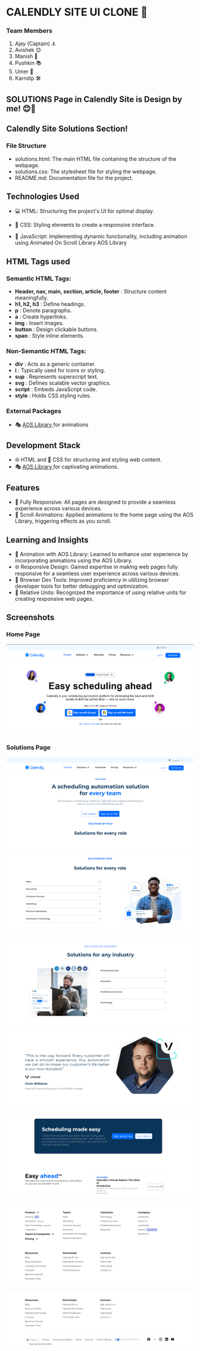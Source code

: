 # CALENDLY SITE UI CLONE 🚀

### Team Members

1. Ajay (Captain) ⚓️
2. Avishek 😊
3. Manish 🎩
4. Pushkin 📚
5. Umer 🌟
6. Karndip 🛠️

## SOLUTIONS Page in Calendly Site is Design by me! 😊🚀

## Calendly Site Solutions Section!

### File Structure

- solutions.html: The main HTML file containing the structure of the webpage.
- solutions.css: The stylesheet file for styling the webpage.
- README.md: Documentation file for the project.

## Technologies Used

- 💻 HTML: Structuring the project's UI for optimal display.

- 🎨 CSS: Styling elements to create a responsive interface.

- 🚀 JavaScript: Implementing dynamic functionality, including animation using Animated On Scroll Library AOS Library

## HTML Tags used

### Semantic HTML Tags:

- **Header, nav, main, section, article, footer** : Structure content meaningfully.
- **h1, h2, h3** : Define headings.
- **p** : Denote paragraphs.
- **a** : Create hyperlinks.
- **img** : Insert images.
- **button** : Design clickable buttons.
- **span** : Style inline elements.

### Non-Semantic HTML Tags:

- **div** : Acts as a generic container.
- **i** : Typically used for icons or styling.
- **sup** : Represents superscript text.
- **svg** : Defines scalable vector graphics.
- **script** : Embeds JavaScript code.
- **style** : Holds CSS styling rules.

### External Packages

- 🎭 [AOS Library ](https://github.com/michalsnik/aos)for animations

## Development Stack

- 🌐 HTML and 🎨 CSS for structuring and styling web content.
- 🎭 [AOS Library ](https://github.com/michalsnik/aos) for captivating animations.

## Features

- 📱 Fully Responsive: All pages are designed to provide a seamless experience across various devices.
- 🚀 Scroll Animations: Applied animations to the home page using the AOS Library, triggering effects as you scroll.

## Learning and Insights

- 🚀 Animation with AOS Library: Learned to enhance user experience by incorporating animations using the AOS Library.
- 🌐 Responsive Design: Gained expertise in making web pages fully responsive for a seamless user experience across various devices.
- 🔧 Browser Dev Tools: Improved proficiency in utilizing browser developer tools for better debugging and optimization.
- 📏 Relative Units: Recognized the importance of using relative units for creating responsive web pages.

## Screenshots

### Home Page

![Home Page](./Screenshots/sol1.png)

### Solutions Page

![Home Page](./Screenshots/sol2.png)

![Home Page](./Screenshots/sol3.png)

![Home Page](./Screenshots/sol4.png)

![Home Page](./Screenshots/sol5.png)

![Home Page](./Screenshots/sol6.png)

![Home Page](./Screenshots/sol7.png)

![Home Page](./Screenshots/sol8.png)
